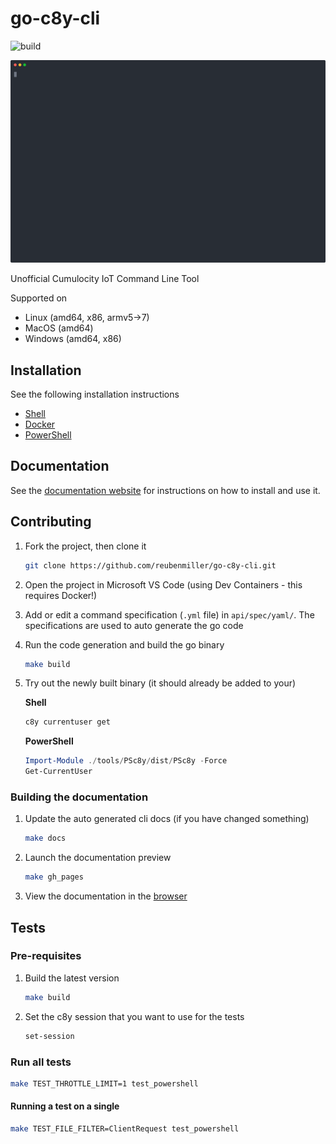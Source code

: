 # go-c8y-cli

![build](https://github.com/reubenmiller/go-c8y-cli/workflows/build/badge.svg)

<p align="center">
    <img width="1000" src="demo.svg">
</p>


Unofficial Cumulocity IoT Command Line Tool

Supported on

* Linux (amd64, x86, armv5->7)
* MacOS (amd64)
* Windows (amd64, x86)

## Installation

See the following installation instructions

* [Shell](https://goc8ycli.netlify.app/docs/installation/shell-installation)
* [Docker](https://goc8ycli.netlify.app/docs/installation/docker-installation)
* [PowerShell](https://goc8ycli.netlify.app/docs/installation/powershell-installation)


## Documentation

See the [documentation website](https://goc8ycli.netlify.app/) for instructions on how to install and use it.

## Contributing

1. Fork the project, then clone it

    ```sh
    git clone https://github.com/reubenmiller/go-c8y-cli.git
    ```

2. Open the project in Microsoft VS Code (using Dev Containers - this requires Docker!)

3. Add or edit a command specification (`.yml` file) in `api/spec/yaml/`. The specifications are used to auto generate the go code

4. Run the code generation and build the go binary

    ```sh
    make build
    ```

5. Try out the newly built binary (it should already be added to your)

    **Shell**

    ```bash
    c8y currentuser get
    ```

    **PowerShell**

    ```powershell
    Import-Module ./tools/PSc8y/dist/PSc8y -Force
    Get-CurrentUser
    ```

### Building the documentation

1. Update the auto generated cli docs (if you have changed something)

    ```sh
    make docs
    ```

2. Launch the documentation preview

    ```sh
    make gh_pages
    ```

3. View the documentation in the [browser](http:/localhost:3000)


## Tests

### Pre-requisites

1. Build the latest version

    ```sh
    make build
    ```

1. Set the c8y session that you want to use for the tests

    ```sh
    set-session
    ```

### Run all tests

```sh
make TEST_THROTTLE_LIMIT=1 test_powershell
```

#### Running a test on a single

```sh
make TEST_FILE_FILTER=ClientRequest test_powershell
```

